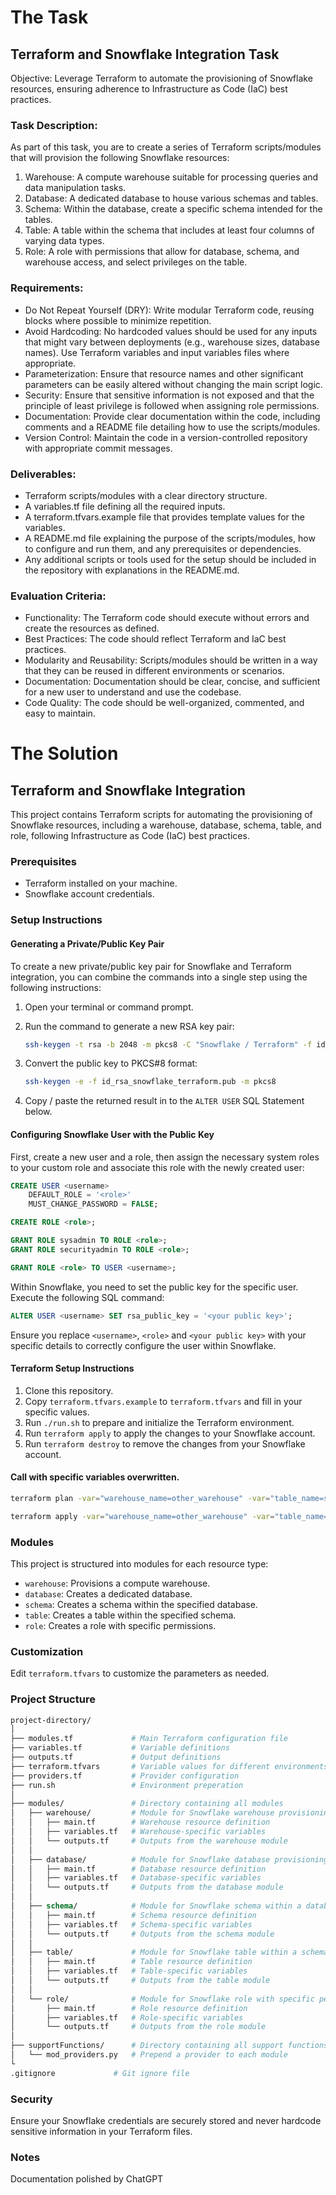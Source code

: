 # The Task
## Terraform and Snowflake Integration Task
Objective: Leverage Terraform to automate the provisioning of Snowflake resources, ensuring adherence to Infrastructure as Code (IaC) best practices.

### Task Description:
As part of this task, you are to create a series of Terraform scripts/modules that will provision the following Snowflake resources:
1. Warehouse: A compute warehouse suitable for processing queries and data manipulation tasks.
2. Database: A dedicated database to house various schemas and tables.
3. Schema: Within the database, create a specific schema intended for the tables.
4. Table: A table within the schema that includes at least four columns of varying data types.
5. Role: A role with permissions that allow for database, schema, and warehouse access, and select privileges on the table.

### Requirements:
- Do Not Repeat Yourself (DRY): Write modular Terraform code, reusing blocks where possible to minimize repetition.
- Avoid Hardcoding: No hardcoded values should be used for any inputs that might vary between deployments (e.g., warehouse sizes, database names). Use Terraform variables and input variables files where appropriate.
- Parameterization: Ensure that resource names and other significant parameters can be easily altered without changing the main script logic.
- Security: Ensure that sensitive information is not exposed and that the principle of least privilege is followed when assigning role permissions.
- Documentation: Provide clear documentation within the code, including comments and a README file detailing how to use the scripts/modules.
- Version Control: Maintain the code in a version-controlled repository with appropriate commit messages.

### Deliverables:
- Terraform scripts/modules with a clear directory structure.
- A variables.tf file defining all the required inputs.
- A terraform.tfvars.example file that provides template values for the variables.
- A README.md file explaining the purpose of the scripts/modules, how to configure and run them, and any prerequisites or dependencies.
- Any additional scripts or tools used for the setup should be included in the repository with explanations in the README.md.

### Evaluation Criteria:
- Functionality: The Terraform code should execute without errors and create the resources as defined.
- Best Practices: The code should reflect Terraform and IaC best practices.
- Modularity and Reusability: Scripts/modules should be written in a way that they can be reused in different environments or scenarios.
- Documentation: Documentation should be clear, concise, and sufficient for a new user to understand and use the codebase.
- Code Quality: The code should be well-organized, commented, and easy to maintain.

# The Solution
## Terraform and Snowflake Integration

This project contains Terraform scripts for automating the provisioning of Snowflake resources, including a warehouse, database, schema, table, and role, following Infrastructure as Code (IaC) best practices.

### Prerequisites
- Terraform installed on your machine.
- Snowflake account credentials.

### Setup Instructions

#### Generating a Private/Public Key Pair

To create a new private/public key pair for Snowflake and Terraform integration, you can combine the commands into a single step using the following instructions:

1. Open your terminal or command prompt.
2. Run the command to generate a new RSA key pair:

    ```bash
    ssh-keygen -t rsa -b 2048 -m pkcs8 -C "Snowflake / Terraform" -f id_rsa_snowflake_terraform
    ```

3. Convert the public key to PKCS#8 format:

    ```bash
    ssh-keygen -e -f id_rsa_snowflake_terraform.pub -m pkcs8
    ```

4. Copy / paste the returned result in to the `ALTER USER` SQL Statement below.

#### Configuring Snowflake User with the Public Key

First, create a new user and a role, then assign the necessary system roles to your custom role and associate this role with the newly created user:

```sql
CREATE USER <username>
    DEFAULT_ROLE = '<role>'
    MUST_CHANGE_PASSWORD = FALSE;

CREATE ROLE <role>;

GRANT ROLE sysadmin TO ROLE <role>;
GRANT ROLE securityadmin TO ROLE <role>;

GRANT ROLE <role> TO USER <username>;
```

Within Snowflake, you need to set the public key for the specific user. Execute the following SQL command:

```sql
ALTER USER <username> SET rsa_public_key = '<your public key>';
```

Ensure you replace `<username>`, `<role>` and `<your public key>` with your specific details to correctly configure the user within Snowflake.

#### Terraform Setup Instructions 

1. Clone this repository.
2. Copy `terraform.tfvars.example` to `terraform.tfvars` and fill in your specific values.
3. Run `./run.sh` to prepare and initialize the Terraform environment.
4. Run `terraform apply` to apply the changes to your Snowflake account.
5. Run `terraform destroy` to remove the changes from your Snowflake account.

#### Call with specific variables overwritten.
```bash
terraform plan -var="warehouse_name=other_warehouse" -var="table_name=specific_table"
```
```bash
terraform apply -var="warehouse_name=other_warehouse" -var="table_name=specific_table"
```

### Modules
This project is structured into modules for each resource type:
- `warehouse`: Provisions a compute warehouse.
- `database`: Creates a dedicated database.
- `schema`: Creates a schema within the specified database.
- `table`: Creates a table within the specified schema.
- `role`: Creates a role with specific permissions.

### Customization
Edit `terraform.tfvars` to customize the parameters as needed.

### Project Structure
```graphql
project-directory/
│
├── modules.tf             # Main Terraform configuration file
├── variables.tf           # Variable definitions
├── outputs.tf             # Output definitions
├── terraform.tfvars       # Variable values for different environments
├── providers.tf           # Provider configuration
├── run.sh                 # Environment preperation
│
├── modules/               # Directory containing all modules
│   ├── warehouse/         # Module for Snowflake warehouse provisioning
│   │   ├── main.tf        # Warehouse resource definition
│   │   ├── variables.tf   # Warehouse-specific variables
│   │   └── outputs.tf     # Outputs from the warehouse module
│   │
│   ├── database/          # Module for Snowflake database provisioning
│   │   ├── main.tf        # Database resource definition
│   │   ├── variables.tf   # Database-specific variables
│   │   └── outputs.tf     # Outputs from the database module
│   │
│   ├── schema/            # Module for Snowflake schema within a database
│   │   ├── main.tf        # Schema resource definition
│   │   ├── variables.tf   # Schema-specific variables
│   │   └── outputs.tf     # Outputs from the schema module
│   │
│   ├── table/             # Module for Snowflake table within a schema
│   │   ├── main.tf        # Table resource definition
│   │   ├── variables.tf   # Table-specific variables
│   │   └── outputs.tf     # Outputs from the table module
│   │
│   └── role/              # Module for Snowflake role with specific permissions
│       ├── main.tf        # Role resource definition
│       ├── variables.tf   # Role-specific variables
│       └── outputs.tf     # Outputs from the role module
│
├── supportFunctions/      # Directory containing all support functions.
│   └── mod_providers.py   # Prepend a provider to each module
└
.gitignore             # Git ignore file
```


### Security
Ensure your Snowflake credentials are securely stored and never hardcode sensitive information in your Terraform files.

### Notes
Documentation polished by ChatGPT